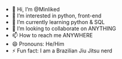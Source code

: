 - 👋 Hi, I’m @Minliked
- 👀 I’m interested in python, front-end
- 🌱 I’m currently learning python & SQL
- 💞️ I’m looking to collaborate on ANYTHING
- 📫 How to reach me ANYWHERE
- 😄 Pronouns: He/Him
- ⚡ Fun fact: I am a Brazilian Jiu Jitsu nerd

<!---
Minliked/Minliked is a ✨ special ✨ repository because its `README.md` (this file) appears on your GitHub profile.
You can click the Preview link to take a look at your changes.
--->
